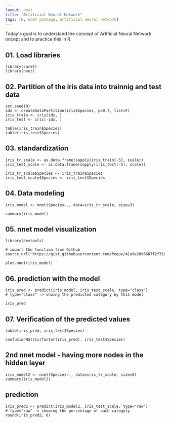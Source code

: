 ```yaml
---
layout: post
title: "Artificial Neural Network"
tags: [R, nnet package, artificial neural network]
---
```

Today's goal is to understand the concept of Artificial Neural Network oncept and to practice this in R. 


## 01. Load libraries
```{r}
library(caret)
library(nnet)
```

## 02. Partition of the iris data into trainnig and test data
```{r}
set.seed(0)
idx <- createDataPartition(iris$Species, p=0.7, list=F)
iris_train <- iris[idx, ]
iris_test <- iris[-idx, ]
```

```{r}
table(iris_train$Species)
table(iris_test$Species)
```

## 03. standardization 
```{r}
iris_tr_scale <- as.data.frame(sapply(iris_train[-5], scale))
iris_test_scale <- as.data.frame(sapply(iris_test[-5], scale))
```

```{r}
iris_tr_scale$Species <- iris_train$Species
iris_test_scale$Species <- iris_test$Species
```

## 04. Data modeling
```{r}
iris_model <- nnet(Species~., data=iris_tr_scale, size=3)
```

```{r}
summary(iris_model)
```

## 05. nnet model visualization
```{r}
library(devtools)

# import the function from Github
source_url('https://gist.githubusercontent.com/Peque/41a9e20d6687f2f3108d/raw/85e14f3a292e126f1454864427e3a189c2fe33f3/nnet_plot_update.r')

plot.nnet(iris_model)
```

## 06. prediction with the model
```{r}
iris_pred <- predict(iris_model, iris_test_scale, type="class") 
# type="class" -> shoing the predicted category by this model

iris_pred
```

## 07. Verification of the predicted values
```{r}
table(iris_pred, iris_test$Species)
```

```{r}
confusionMatrix(factor(iris_pred), iris_test$Species)
```

## 2nd nnet model - having more nodes in the hidden layer 
```{r}
iris_model2 <- nnet(Species~., data=iris_tr_scale, size=8)
summary(iris_model2)
```

## prediction 
```{r}
iris_pred2 <- predict(iris_model2, iris_test_scale, type="raw") 
# type="raw" -> showing the percentage of each categoty 
round(iris_pred2, 6)
```

